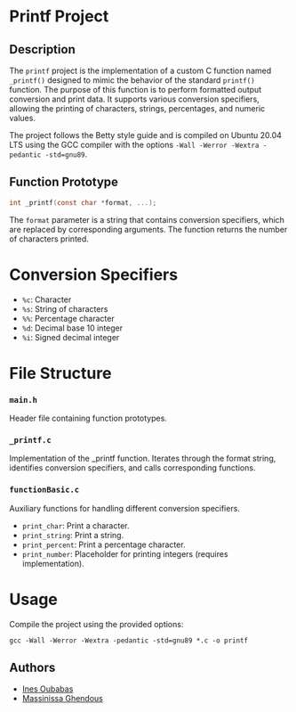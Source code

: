 
# Printf Project

## Description

The `printf` project is the implementation of a custom C function named `_printf()` designed to mimic the behavior of the standard `printf()` function. The purpose of this function is to perform formatted output conversion and print data. It supports various conversion specifiers, allowing the printing of characters, strings, percentages, and numeric values.

The project follows the Betty style guide and is compiled on Ubuntu 20.04 LTS using the GCC compiler with the options `-Wall -Werror -Wextra -pedantic -std=gnu89`.

## Function Prototype

```c
int _printf(const char *format, ...);
```

The `format` parameter is a string that contains conversion specifiers, which are replaced by corresponding arguments. The function returns the number of characters printed.

# Conversion Specifiers

- `%c`: Character
- `%s`: String of characters
- `%%`: Percentage character
- `%d`: Decimal base 10 integer
- `%i`: Signed decimal integer

# File Structure

### `main.h`

Header file containing function prototypes.

### `_printf.c`
Implementation of the _printf function.
Iterates through the format string, identifies conversion specifiers, and calls corresponding functions.

### `functionBasic.c`

 Auxiliary functions for handling different conversion specifiers.
- `print_char`: Print a character.
- `print_string`: Print a string.
- `print_percent`: Print a percentage character.
- `print_number`: Placeholder for printing integers (requires implementation).

# Usage

Compile the project using the provided options:
```
gcc -Wall -Werror -Wextra -pedantic -std=gnu89 *.c -o printf
```

## Authors
- [Ines Oubabas](https://github.com/Ines-Oubabas)
- [Massinissa Ghendous](https://github.com/massygh)
